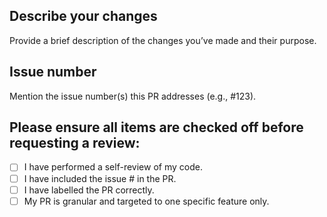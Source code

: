 ## Describe your changes

Provide a brief description of the changes you’ve made and their purpose.

## Issue number

Mention the issue number(s) this PR addresses (e.g., #123).

## Please ensure all items are checked off before requesting a review:

- [ ] I have performed a self-review of my code.
- [ ] I have included the issue # in the PR.
- [ ] I have labelled the PR correctly.
- [ ] My PR is granular and targeted to one specific feature only.
